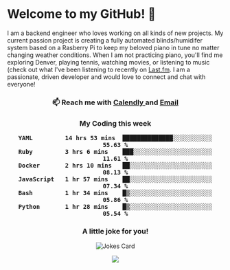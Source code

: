 <h1> Welcome to my GitHub! 👋 </h1>


  I am a backend engineer who loves working on all kinds of new projects. My current passion project is creating a fully automated blinds/humidifer system based on a Rasberry Pi to keep my beloved piano in tune no matter changing weather conditions. When I am not practicing piano, you'll find me exploring Denver, playing tennis, watching movies, or listening to music (check out what I've been listening to recently on [Last.fm](https://www.last.fm/user/mballa000). I am a passionate, driven developer and would love to connect and chat with everyone!

<h3 align = "center"> 📫 Reach me with <a href = "https://calendly.com/msbrandt00/30min"> Calendly </a> and <a href="mailto:msbrandt00@gmail.com">Email</a> 
 </h3>


 
<div align = "center"
[![Anurag's GitHub stats](https://github-readme-stats.vercel.app/api?username=mbrandt00)](https://github.com/anuraghazra/github-readme-stats)
          </div>
<h3 align="center">
  My Coding this week
<!--START_SECTION:waka-->

```text
YAML         14 hrs 53 mins  ██████████████░░░░░░░░░░░   55.63 %
Ruby         3 hrs 6 mins    ███░░░░░░░░░░░░░░░░░░░░░░   11.61 %
Docker       2 hrs 10 mins   ██░░░░░░░░░░░░░░░░░░░░░░░   08.13 %
JavaScript   1 hr 57 mins    ██░░░░░░░░░░░░░░░░░░░░░░░   07.34 %
Bash         1 hr 34 mins    █▒░░░░░░░░░░░░░░░░░░░░░░░   05.86 %
Python       1 hr 28 mins    █▒░░░░░░░░░░░░░░░░░░░░░░░   05.54 %
```

<!--END_SECTION:waka-->

### A little joke for you!

![Jokes Card](https://readme-jokes.vercel.app/api?hideBorder)

<a href="https://www.linkedin.com/in/mbrandt00/"><img src="https://img.shields.io/badge/linkedin-%230077B5.svg?&style=for-the-badge&logo=linkedin&logoColor=white" /></a>
